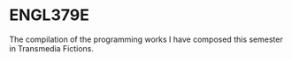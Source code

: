 # ENGL379E
The compilation of the programming works I have composed this semester in Transmedia Fictions.
